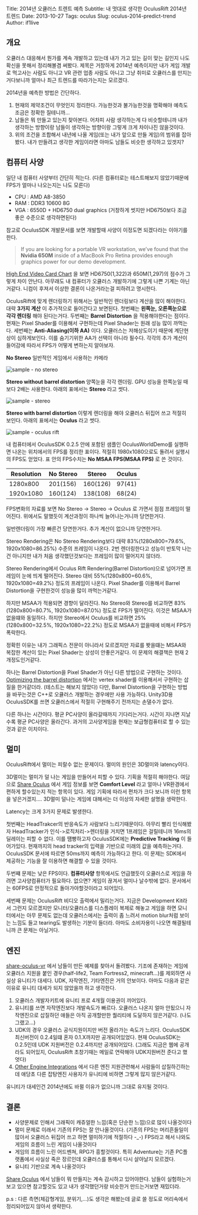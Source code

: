 Title: 2014년 오큘러스 트렌트 예측
Subtitle: 내 멋대로 생각한 OculusRift 2014년 트렌드
Date: 2013-10-27
Tags: oculus
Slug: oculus-2014-predict-trend
Author: if1live

## 개요

오큘러스 대응해서 뭔가를 계속 개발하고 있는데 내가 가고 있는 길이 맞는
길인지 나도 확신을 못해서 정리해볼겸 써봤다. 제목은 거창하게 2014년
예측이지만 내가 게임 개발로 먹고사는 사람도 아니고 VR 관련 업종 사람도
아니고 그냥 취미로 오큘러스를 만지는거다보니까 얼마나 최근 트렌드를
따라가는지는 모르겠다.

2014년을 예측한 방법은 간단하다.

1.  현재의 제약조건이 무엇인지 정리한다. 가능한것과 불가능한것을
    명확해야 예측도 조금은 정확한 질테니까...
2.  남들은 뭐 만들고 있는지 찾아본다. 어차피 사람 생각하는게 다
    비슷할테니까 내가 생각하는 방향이랑 남들이 생각하는 방향이랑 그렇게
    크게 차이나진 않을것이다.
3.  위의 조건을 조합해서 내년에 나올 게임(또는 내가 앞으로 만들 게임)의
    범위를 잡아봤다. 내가 만들려고 생각한 게임이라면 아마도 남들도
    비슷한 생각하고 있겟지?

## 컴퓨터 사양

일단 내 컴퓨터 사양부터 간단히 적는다. (다른 컴퓨터로는 테스트해보지
않았기때문에 FPS가 얼마나 나오는지는 나도 모른다)

-   CPU : AMD A8-3850
-   RAM : DDR3 10600 8G
-   VGA : 6550D + HD6750 dual graphics (거창하게 썻지만 HD6750보다 조금
    좋은 수준으로 생각하면된다)

참고로 OculusSDK 개발문서를 보면 개발할때 사양이 이정도면 되겠다라는
이야기를 한다.

> If you are looking for a portable VR workstation, we’ve found that the
> **Nvidia 650M** inside of a MacBook Pro Retina provides enough
> graphics power for our demo development.

[High End Video Card Chart](http://www.videocardbenchmark.net/high_end_gpus.html)
을 보면 HD6750(1,322)과 650M(1,297)의 점수가 그렇게 차이 안난다. 아무래도 내
컴퓨터가 오큘러스 개발하기에 그렇게 나쁜 기계는 아닌거같다. 니컴이
후져서 이상한 결론이 나온거라는걸 피하려고 명시한다.

OculusRift에 맞게 렌더링하기 위해서는 일반적인 렌더링보다 계산을 많이
해야한다. 대략 **3가지 계산** 이 추가적으로 들어간다고 보면된다.
첫번쨰는 **왼쪽눈, 오른쪽눈으로 각각 렌더링** 해야 된다는거다. 두번째는
**Barrel Distortion** 을 적용해야한다는 점이다. 현재는 Pixel Shader를
이용해서 구현하는데 Pixel Shader는 원래 성능 많이 까먹는다. 세번째는
**Anti-Aliasing(이하 AA)** 이다. 오큘러스는 저해상도이기 때문에
계단현상이 심하게보인다. 이를 숨기기위한 AA가 선택이 아니라 필수다.
각각의 추가 계산이 들어감에 따라서 FPS가 어떻게 변하는지 알아보자.

**No Stereo** 일반적인 게임에서 사용하는 카메라

![sample - no stereo]({attach}oculus-2014-predict-trend/oculus-sample-no-stereo.jpg)

**Stereo without barrel distortion** 양쪽눈을 각각 렌더링. GPU 성능을
한쪽눈일 때보다 2배는 사용한다. 아래의 표에서는 **Stereo** 라고 썻다.

![sample - stereo]({attach}oculus-2014-predict-trend/oculus-sample-stereo.jpg)

**Stereo with barrel distortion** 이렇게 렌더링을 해야 오큘러스 뒤집어
쓰고 적절히 보인다. 아래의 표에서는 **Oculus** 라고 썻다.

![sample - oculus rift]({attach}oculus-2014-predict-trend/oculus-sample-oculus.jpg)

내 컴퓨터에서 OculusSDK 0.2.5 안에 포함된 샘플인 OculusWorldDemo를
실행하면 나온는 위치에서의 FPS를 정리한 표이다. 적절히 1980x1080으로도
돌려서 실행시의 FPS도 얻었다. 표 안의 FPS수치는 **No MSAA FPS(MSAA FPS)** 로 쓴 것이다.

|Resolution  | No Stereo | Stereo   | Oculus |
|------------|-----------|----------|--------|
| 1280x800   | 201(156)  | 160(126) | 97(41) |
| 1920x1080  | 160(124)  | 138(108) | 68(24) |

FPS변화의 자료를 보면 No Stereo -&gt; Stereo -&gt; Oculus 로 가면서 점점
프레임이 떨어진다. 위에서도 말했듯이 계산과정이 하나씩 늘어나는거니까
당연한거다.

일반렌더링이 가장 빠른건 당연한거다. 추가 계산이 없으니까 당연한거다.

Stereo Rendering은 No Stereo Rendering보다 대략 83%(1280x800=79.6%,
1920x1080=86.25%) 수준의 프레임이 나온다. 2번 렌더링한다고 성능이
반토막 나는건 아니지만 내가 처음 생각했던것보다는 프레임이 많이 떨어지지
않더라.

Stereo Rendering에서 Oculus Rift Rendering(Barrel Distortion)으로
넘어가면 프레임이 눈에 띄게 떨어진다. Stereo 대비 55%(1280x800=60.6%,
1920x1080=49.2%) 정도의 프레임이 나온다. Pixel Shader를 이용해서 Barrel
Distortion을 구현한것이 성능을 많이 까먹는거같다.

하지만 MSAA가 적용되면 경향이 달라진다. No Stereo와 Stereo를 비교하면
83%(1280x800=80.7%, 1920x1080=87.0%) 정도로 FPS가 떨어진다. 이것은
MSAA가 없을떄와 동일하다. 하지만 Stereo에서 Oculus를 비교하면
25%(1280x800=32.5%, 1920x1080=22.2%) 정도로 MSAA가 없을때에 비해서
FPS가 폭락한다.

정확힌 이유는 내가 그래픽스 전문이 아니라서 모르겠지만 자료를 봣을떄는
MSAA와 복잡한 계산이 있는 Pixel Shader는 상성이 안좋은거같다. 이 문제의
해결책은 현재 2개정도인거같다.

하나는 Barrel Distortion을 Pixel Shader가 아닌 다른 방법으로 구현하는
것이다. [Optimizing the barrel distortion](https://developer.oculusvr.com/forums/viewtopic.php?f=17&t=1341&p=15201#p15201)
에서는 vertex shader를 이용해서서 구현하는 삽질을 한거같더라. (테스트는
해보지 않았다) 다만, Barrel Distortion을 구현하는 방법을 바꾸는것은
C++로 오큘러스 개발하는 경우에만 사용 가능하다. Unity3D용 OculusSDK를
쓰면 오큘러스에서 적절히 구현해주기 전까지는 손댈수가 없다.

다른 하나는 시간이다. 평균 PC사양이 올라갈때까지 기다리는거다. 시간이
지나면 지날수록 평균 PC사양은 올라간다. 과거의 고사양게임을 현재는
보급형컴퓨터로 할 수 있는것과 같은 이치이다.

멀미
----

OculusRift에서 멀미는 피랄수 없는 문제이다. 멀미의 원인은 3D멀미와
latency이다.

3D멀미는 멀미가 덜 나는 게임을 만들어서 피할 수 있다. 기획을 적절히
해야한다. 여담으로 [Share Oculus](https://share.oculusvr.com/) 에서 게임
정보를 보면 **Comfort Level** 라고 얼마나 VR환경에서 편하게 할수있는지
적는 항목이 있다. 게임 기획에 따라서 편차가 크다 보니까 이런 항목을
넣은거겠지.... 3D멀미 덜나는 게임에 대해서는 더 이상의 자세한 설명을
생략한다.

Latency는 크게 3가지 문제로 발생한다.

첫번째는 HeadTrakcer의 반응속도가 사람보다 느리기때문이다. 아무리 빨리
인식해봤자 HeadTracker가 인식-&gt;로직처리-&gt;렌더링을 거치면 1프레임은
걸릴테니까 16ms의 딜레이는 피할 수 없다. 이를 떔빵하고자 OculusSDK에는
**Predictive Tracking** 이 들어가있다. 현재까지의 head tracker의 입력을
기반으로 미래의 값을 예측하는거다. OculusSDK 문서에 따르면 50ms까지
예측이 가능하다고 한다. 이 문제는 SDK에서 제공하는 기능을 잘 이용하면
해결할 수 있을 것이다.

두번쨰 문제는 낮은 FPS이다. **컴퓨터사양** 항목에서도 언급했듯이
오큘러스로 게임을 하려면 고사양컴퓨터가 필요하다. 없으면? 게임이 끊겨서
멀미나 날수밖에 없다. 문서에서는 60FPS로 안정적으로 돌아가야할것이라고
되어있다.

세번째 문제는 OculusRift 비디오 출력에서 밀리는거다. 지금은 Development
Kit라서 그런지 모르겠지만 모니터/오큘러스를 디스플레이 복제로 해놓고
게임을 하면 모니터에서는 아무 문제도 없는데 오큘러스에서는 출력이 좀
느려서 motion blur처럼 보이는 느낌도 들고 tearing도 발생하는 기분이
들더라. 아마도 소비자용이 나오면 해결될테니까 큰 문제는 아닐거다.

엔진
----

[share-oculus-vr](https://share.oculusvr.com/) 에서 남들이 만든 예제를
찾아서 돌려봤다. 기조에 존재하는 게임에 오큘러스 지원을 붙인
경우(half-life2, Team Fortress2, minecraft...)를 제외하면 사실상
유니티가 대세다. UDK, 자작엔진, 기타엔진은 거의 안보이다. 아마도 다음과
같은 이유로 유니티 대세가 되지 않았을까 하고 생각한다.

1.  오큘러스 개발자키트에 유니티 프로 4개월 이용권이 끼어있다.
2.  유니티를 쓰면 자작엔진보다 개발속도가 빠르다. 오큘러스 나온지 얼마
    안됬으니 자작엔진으로 삽질하던 애들은 아직 공개할만한 퀄리티에
    도달하지 않은거같다. (나도 그랬고...)
3.  UDK의 경우 오큘러스 공식지원이지만 버전 올라가는 속도가 느리다.
    OculusSDK 최신버전이 0.2.4일떄 혼자 0.1.X까지만 공개되어있었다. 현재
    OculusSDK는 0.2.5인데 UDK 지원버전은 0.2.4까지만 공개되어있다.
    (그래도 지금은 웹에 공개라도 되어있지, OculusRift 초창기때는 메일로
    연락해야 UDK지원버전 준다고 했엇다)
4.  [Other Engine
    Integrations](https://developer.oculusvr.com/forums/viewforum.php?f=39&sid=ee6dc94fe9d9df2d00f2e6e7a97e63f8)
    에서 다른 엔진 지원관련해서 사람들이 삽질하긴하는데 애당초 다른
    잡탕엔진 사용자가 유니티에 비하면 그렇게 많지 않은거같다.

유니티가 대세인건 2014년에도 바뀔 이유가 없으니까 그대로 유지될 것이다.

결론
----

-   사양문제로 인해서 그래픽이 캐쥬얼한 느낌(혹은 단순한 느낌)으로 많이
    나올것이다
-   멀미 문제로 이래서 기존의 FPS는 잘 안나올것이다. (기존의 FPS는
    머리흔들일이 많아서 오큘러스 뒤집어 쓰고 하면 멀미하기에
    적절하다 -_-) FPS라고 해서 나와도 게임의 흐름이 느린 게임이
    나올것이다
-   게임의 흐름이 느린 어드벤쳐, RPG가 흥할것이다. 특히 Adventure는 기존
    PC플랫폼에서 사실상 죽은 장르인데 오큘러스를 통해서 다시
    살아날지 모르겠다.
-   유니티 기반으로 계속 나올것이다

[Share Oculus](https://share.oculusvr.com/) 에서 남들이 뭐 만들지는 계속
감시하고 있어야한다. 남들이 실험하는거 보고 있으면 참고할것도 있고 내가
생각했던거랑 비슷한거 만드는거보면 재밌더라.

p.s : 다른 측면(체감형게임, 분위기,...)도 생각은 해봤는데 글로 쓸 정도로
머리속에서 정리되어있지 않아서 생략한다.
